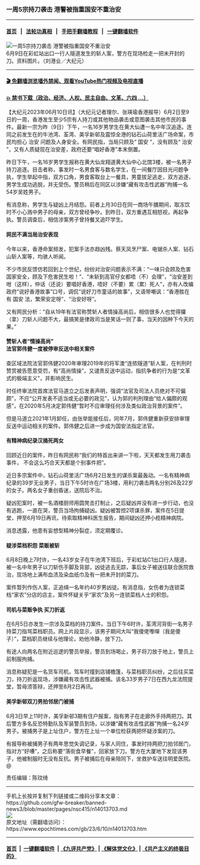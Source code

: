 ### 一周5宗持刀袭击 港警被指重国安不重治安
------------------------

#### [首页](https://github.com/gfw-breaker/banned-news3/blob/master/README.md) &nbsp;&nbsp;|&nbsp;&nbsp; [法轮功真相](https://github.com/begood0513/basic/blob/master/README.md)  &nbsp;&nbsp;|&nbsp;&nbsp; [手把手翻墙教程](https://github.com/gfw-breaker/guides/wiki)  &nbsp;&nbsp;|&nbsp;&nbsp; [一键翻墙软件](https://github.com/gfw-breaker/nogfw/blob/master/README.md)  



<div><img alt="一周5宗持刀袭击 港警被指重国安不重治安" class="attachment-djy_600_400 size-djy_600_400 wp-post-image" src="https://i.epochtimes.com/assets/uploads/2023/06/id14013707-3c33f8f7c295513327eb7c13-600x400.jpg"/>
<div class="caption">
 6月9日在彩虹站出口一行人隧道发生的斩人案，警方在现场检走一把未开封的刀。资料图片。（刘港业／大纪元）
</div></div><hr/>

#### [ 🎬  免翻墙浏览墙外禁闻、观看YouTube热门视频及电视直播](https://github.com/gfw-breaker/HelloWorld)

#### [ 💥  禁书下载（政治、经济、人权、民主自由、文革、六四 ...）](https://github.com/gfw-breaker/books/blob/master/README.md)

<div><p>
 【大纪元2023年06月10日讯】（大纪元记者理尔、张瑛瑜香港报导）6月2日至9日的一周，香港发生至少5宗有人持刀或其他物品袭击或意图袭击其他市民的事件。最新一宗为昨（9日）下午，一名16岁男学生在黄大仙遭一名中年汉追逐。连同之前发生在的牛池湾、荃湾、美孚新邨及震惊全港的钻石山荷里活广场命案，市民均担心
 <ok href="https://www.epochtimes.com/gb/tag/%E6%B2%BB%E5%AE%89.html">
  治安
 </ok>
 问题及人身安全。有网民指，当局只顾及“
 <ok href="https://www.epochtimes.com/gb/tag/%E5%9B%BD%E5%AE%89.html">
  国安
 </ok>
 ”，没有顾及“
 <ok href="https://www.epochtimes.com/gb/tag/%E6%B2%BB%E5%AE%89.html">
  治安
 </ok>
 ”，又有人质疑现在治安差，政府还要“唱好香港”本末倒置。
</p>
<p>
 昨日下午，一名16岁男学生报称在黄大仙龙翔道黄大仙中心北馆3楼，被一名男子持刀追逐。目击者称，事发时一名男食客与数名学生，在一间餐厅因目光问题争执，学生举起中指，双方口角，男食客取台上一餐具，男童拔足逃走，双方追逐，男学生成功逃脱，并无受伤。警员稍后在同区以涉嫌“藏有攻击性武器”拘捕一名54岁吴姓男子。
</p>
<p>
 有消息称，男学生与疑凶上月结怨。前者上月30日在同一商场午膳期间，取冻饮时不小心溅中男子的母亲，双方曾经争吵。到昨日，双方重遇互相怒视，再起争执。警员调查后，相信涉案男子曾持餐叉追吓学生。
</p>
<h4>
 网民不满当局治安表现
</h4>
<p>
 今年以来，香港命案频发，犯案手法亦趋凶残。蔡天凤烹尸案、电锯杀人案、钻石山斩人案等，均骇人听闻。
</p>
<p>
 不少市民反馈仿若回到上个世纪，纷纷对治安问题表示不满：“一味只会顾及危害国家安全，顾及下危害民生啦！”、“未斩到高官仔女都唔（不）会理”，“治安差到咁（这样），仲话（还说）要唱好香港，唔好（不要）累（累）死人”，亦有人改编政府“说好香港故事”口号，调侃“说好刀市童话的故事”，又语带嘲讽：“香港胜在有
 <ok href="https://www.epochtimes.com/gb/tag/%E5%9B%BD%E5%AE%89.html">
  国安
 </ok>
 法，繁荣安定呀”、“治安好呀”。
</p>
<p>
 又有网民分析：“自从19年有法官称赞斩人者情操高尚后，相信很多人也觉得攞（拿）刀斩人问题不大，最搞笑是律政司当是笑话一则了事，当天的因种下今天的果。”
</p>
<h4>
 赞斩人者“情操高尚”
 <br/>
 法官郭伟健一度被停审反送中相关案件
</h4>
<p>
 查区域法院法官郭伟健2020年审理2019年的将军澳“连侬隧道”斩人案，在判刑时赞赏被告愿意受罚，有“高尚情操”，又谴责反送中运动，指抗争者的行为是“文革式的极端主义”，并影响民生。
</p>
<p>
 时任终审法院首席法官马道立之后发表声明，强调“法官及司法人员绝对不可偏颇”，不应“公开发表不适当或无必要的政见”，认为郭的判刑理由“给人偏颇的观感”，在2020年5月决定郭伟健“暂时不应审理任何涉及类似政治背景的案件”。
</p>
<p>
 但是马道立2021年1月卸任，由张举能接任后，同年7月，郭伟健重新获安排审理反送中运动相关的案件。郭伟健之后进一步成为国安法指定法官。
</p>
<h4>
 有精神病纪录汉捅死两女
</h4>
<p>
 回顾近日的案件，昨日有网民称“我们的特首出来讲一下啦，天天都发生用刀袭击事件， 不会这么巧合天天都是个别事件把”。
</p>
<p>
 近日多宗案件中，钻石山荷里活广场6月2日发生的谋杀案最轰动。一名有精神病纪录的39岁无业男子，当日下午5时许在广场3楼，用利刀袭击两名分别26及22岁的女子。两名女子重创昏迷，送院后不治。
</p>
<p>
 疑凶犯案时，被一名酒楼厨师用圆凳击打制止，之后疑凶并没有进一步行动，也没有逃跑，一直在哭，警员当场拘捕疑凶。疑凶被暂控2项谋杀罪，案件在5日提堂，押至6月19日再讯，待索取精神科医生报告，期间疑凶还押小榄精神病院。
</p>
<p>
 消息透露，他患有妄想型精神分裂症，须定期覆诊。
</p>
<h4>
 疑涉菜档积怨 菜贩被斩
</h4>
<p>
 6月8日晚上7时许，一名43岁女子在牛池湾下班后，于彩虹站C1出口行人隧道，被一名中年男子以刀斩伤手脚及背部，凶徒逃去无踪，事后女子被送往联合医院救治，现场地上满布血渍及染血纸巾及有一把未开封的菜刀。
</p>
<p>
 案件暂列作伤人案，正追缉一名年约40岁男凶徒。有消息指，女伤者为连锁菜档“家农”分店的店主，案件怀疑关乎“家农”及另一连锁菜档人士的积怨。
</p>
<h4>
 司机与菜贩争执 买刀折返
</h4>
<p>
 在6月5日亦发生一宗涉及菜档的持刀案件。当日下午6时许，荃湾河背街一名男子持菜刀指骂菜档职员。网上片段显示，该男子期间大叫“我傻佬嚟㗎（我是傻子）”，菜档职员继续与他理论，劝他冷静，放下刀。
</p>
<p>
 有途人向两名在附近巡逻的警员举报，警员到场喝止，男子将刀放于地上，警员上前制服拘捕。
</p>
<p>
 消息称疑犯是一名货车司机，驾车时撞到店铺檐篷，与菜档职员纠纷，之后往买菜刀，持刀折返现场，涉嫌藏有攻击性武器被捕。该名33岁男子7日在西九龙法院提堂，暂毋须答辩，还押至8月2日再讯。
</p>
<h4>
 美孚新邨双刀男拍邻居门被捕
</h4>
<p>
 6月3日早上11时许，美孚新邨3期有住户报案，指有男子在走廊外手持两把刀。其后警方多名反恐特勤队及军装警员到场，以涉嫌“藏有攻击性武器”拘捕一名24岁男子。被捕男子是上址住户，警方在上址一个单位检获两把怀疑涉案的刀。
</p>
<p>
 有报导称被捕男子有两年思觉失调记录，与家人同住，事发时持两把刀拍邻居门，指对方“好嘈”，之后称要“落街食早餐”，回家放下刀。警方在大厦地下发现该男子，他被制服时无没有反抗。男子被捕后在母亲陪同下，坐救护车送往明爱医院。@
</p>
<p>
 责任编辑：陈玟绮
</p>
</div>
<hr/>
手机上长按并复制下列链接或二维码分享本文章：<br/>
https://github.com/gfw-breaker/banned-news3/blob/master/pages/nsc415/n14013703.md <br/>
<a href='https://github.com/gfw-breaker/banned-news3/blob/master/pages/nsc415/n14013703.md'><img src='https://github.com/gfw-breaker/banned-news3/blob/master/pages/nsc415/n14013703.md.png'/></a> <br/>
原文地址（需翻墙访问）：https://www.epochtimes.com/gb/23/6/10/n14013703.htm


------------------------
#### [首页](https://github.com/gfw-breaker/banned-news3/blob/master/README.md) &nbsp;|&nbsp; [一键翻墙软件](https://github.com/gfw-breaker/nogfw/blob/master/README.md) &nbsp;| [《九评共产党》](https://github.com/gfw-breaker/9ping.md/blob/master/README.md#九评之一评共产党是什么) | [《解体党文化》](https://github.com/gfw-breaker/jtdwh.md/blob/master/README.md) | [《共产主义的终极目的》](https://github.com/gfw-breaker/gczydzjmd.md/blob/master/README.md)


<img src='http://gfw-breaker.win/banned-news3/pages/nsc415/n14013703.md' width='0px' height='0px'/>